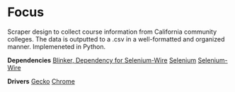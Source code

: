# Focus
Scraper design to collect course information from California community colleges. The data is outputted to a .csv in a well-formatted and organized manner. Implemeneted in Python.

**Dependencies**
[Blinker, Dependency for Selenium-Wire](https://pypi.org/project/blinker/)
[Selenium](https://pypi.org/project/selenium/)
[Selenium-Wire](https://pypi.org/project/selenium-wire/)

**Drivers**
[Gecko](https://pypi.org/project/blinker/)
[Chrome](https://googlechromelabs.github.io/chrome-for-testing/)
